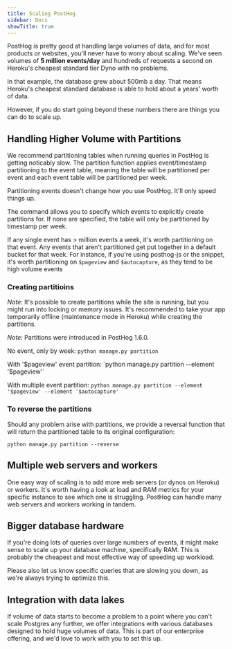 ```yaml
---
title: Scaling PostHog
sidebar: Docs
showTitle: true
---
```


PostHog is pretty good at handling large volumes of data, and for most products or websites, you'll never have to worry about scaling. We've seen volumes of **5 million events/day** and hundreds of requests a second on Heroku's cheapest standard tier Dyno with no problems.

In that example, the database grew about 500mb a day. That means Heroku's cheapest standard database is able to hold about a years' worth of data.

However, if you do start going beyond these numbers there are things you can do to scale up.

## Handling Higher Volume with Partitions

We recommend partitioning tables when running queries in PostHog is getting noticably slow. The partition function applies event/timestamp partitioning to the event table, meaning the table will be partitioned per event and each event table will be partitioned per week.

Partitioning events doesn't change how you use PostHog. It'll only speed things up.

The command allows you to specify which events to explicitly create partitions for. If none are specified, the table will only be partitioned by timestamp per week.

If any single event has > million events a week, it's worth partitioning on that event. Any events that aren't partitioned get put together in a default bucket for that week. For instance, if you're using posthog-js or the snippet, it's worth partitioning on `$pageview` and `$autocapture`, as they tend to be high volume events

### Creating partitioins 

*Note:* It's possible to create partitions while the site is running, but you might run into locking or memory issues. It's recommended to take your app temporarily offline (maintenance mode in Heroku) while creating the partitions.

*Note:* Partitions were introduced in PostHog 1.6.0.

No event, only by week: `python manage.py partition`

With '$pageview' event partition: `python manage.py partition --element '$pageview'`

With multiple event partition: `python manage.py partition --element '$pageview' --element '$autocapture'`

### To reverse the partitions

Should any problem arise with partitions, we provide a reversal function that will return the partitioned table to its original configuration:

`python manage.py partition --reverse`

## Multiple web servers and workers

One easy way of scaling is to add more web servers (or dynos on Heroku) or workers. It's worth having a look at load and RAM metrics for your specific instance to see which one is struggling. PostHog can handle many web servers and workers working in tandem.

## Bigger database hardware

If you're doing lots of queries over large numbers of events, it might make sense to scale up your database machine, specifically RAM. This is probably the cheapest and most effective way of speeding up workload.

Please also let us know specific queries that are slowing you down, as we're always trying to optimize this.

## Integration with data lakes

If volume of data starts to become a problem to a point where you can't scale Postgres any further, we offer integrations with various databases designed to hold huge volumes of data. This is part of our enterprise offering, and we'd love to work with you to set this up.

